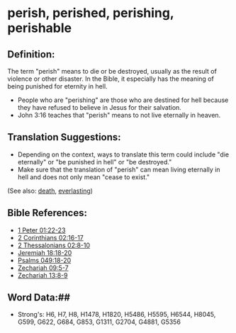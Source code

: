 # perish, perished, perishing, perishable #

## Definition: ##

The term "perish" means to die or be destroyed, usually as the result of violence or other disaster. In the Bible, it especially has the meaning of being punished for eternity in hell.

* People who are "perishing" are those who are destined for hell because they have refused to believe in Jesus for their salvation.
* John 3:16 teaches that "perish" means to not live eternally in heaven.

## Translation Suggestions: ##

* Depending on the context, ways to translate this term could include "die eternally" or "be punished in hell" or "be destroyed."
* Make sure that the translation of "perish" can mean living eternally in hell and does not only mean "cease to exist."

(See also: [death](../kt/death.md), [everlasting](../kt/eternity.md))

## Bible References: ##

* [1 Peter 01:22-23](rc://en/tn/help/1pe/01/22)
* [2 Corinthians 02:16-17](rc://en/tn/help/2co/02/16)
* [2 Thessalonians 02:8-10](rc://en/tn/help/2th/02/08)
* [Jeremiah 18:18-20](rc://en/tn/help/jer/18/18)
* [Psalms 049:18-20](rc://en/tn/help/psa/049/018)
* [Zechariah 09:5-7](rc://en/tn/help/zec/09/05)
* [Zechariah 13:8-9](rc://en/tn/help/zec/13/08)


## Word Data:##

* Strong's: H6, H7, H8, H1478, H1820, H5486, H5595, H6544, H8045, G599, G622, G684, G853, G1311, G2704, G4881, G5356

